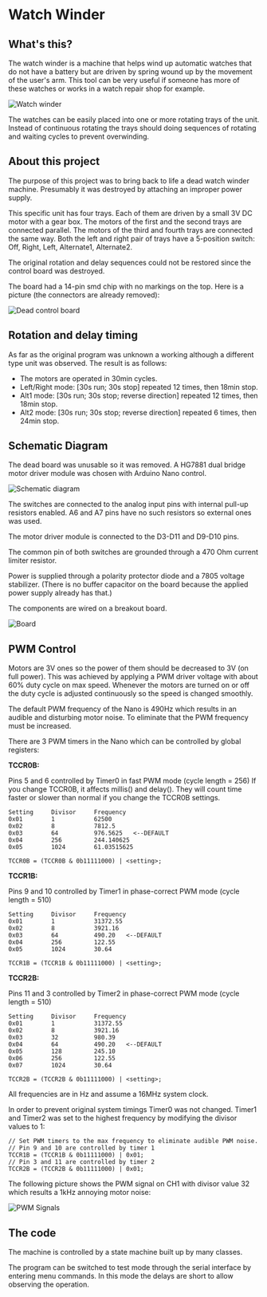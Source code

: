 # Watch Winder

## What's this?

The watch winder is a machine that helps wind up automatic watches that do not have a battery but are driven by spring wound up by the movement of the user's arm. This tool can be very useful if someone has more of these watches or works in a watch repair shop for example.

![Watch winder](img/00.watch-winder-box.jpg "Watch winder")

The watches can be easily placed into one or more rotating trays of the unit. Instead of continuous rotating the trays should doing sequences of rotating and waiting cycles to prevent overwinding.

## About this project

The purpose of this project was to bring back to life a dead watch winder machine. Presumably it was destroyed by attaching an improper power supply.

This specific unit has four trays. Each of them are driven by a small 3V DC motor with a gear box. The motors of the first and the second trays are connected parallel. The motors of the third and fourth trays are connected the same way.
Both the left and right pair of trays have a 5-position switch: Off, Right, Left, Alternate1, Alternate2.

The original rotation and delay sequences could not be restored since the control board was destroyed.

The board had a 14-pin smd chip with no markings on the top. Here is a picture (the connectors are already removed):

![Dead control board](img/01.dead_control_board.jpg "Dead control board")

## Rotation and delay timing

As far as the original program was unknown a working although a different type unit was observed.
The result is as follows:

- The motors are operated in 30min cycles.
- Left/Right mode: [30s run; 30s stop] repeated 12 times, then 18min stop.
- Alt1 mode: [30s run; 30s stop; reverse direction] repeated 12 times, then 18min stop.
- Alt2 mode: [30s run; 30s stop; reverse direction] repeated 6 times, then 24min stop.

## Schematic Diagram

The dead board was unusable so it was removed. A HG7881 dual bridge motor driver module was chosen with Arduino Nano control.

![Schematic diagram](img/07.schematic.jpg "Schematic diagram")

The switches are connected to the analog input pins with internal pull-up resistors enabled. A6 and A7 pins have no such resistors so external ones was used.

The motor driver module is connected to the D3-D11 and D9-D10 pins.

The common pin of both switches are grounded through a 470 Ohm current limiter resistor.

Power is supplied through a polarity protector diode and a 7805 voltage stabilizer. (There is no buffer capacitor on the board because the applied power supply already has that.)

The components are wired on a breakout board.

![Board](img/02.breakout_board.jpg "Board")

## PWM Control

Motors are 3V ones so the power of them should be decreased to 3V (on full power). This was achieved by applying a PWM driver voltage with about 60% duty cycle on max speed. Whenever the motors are turned on or off the duty cycle is adjusted continuously so the speed is changed smoothly.

The default PWM frequency of the Nano is 490Hz which results in an audible and disturbing motor noise. To eliminate that the PWM frequency must be increased.

There are 3 PWM timers in the Nano which can be controlled by global registers:

**TCCR0B:**

Pins 5 and 6 controlled by Timer0 in fast PWM mode (cycle length = 256)
If you change TCCR0B, it affects millis() and delay(). They will count time
faster or slower than normal if you change the TCCR0B settings.

	Setting 	Divisor 	Frequency
	0x01 	 	1 		 	62500
	0x02  		8 	 		7812.5
	0x03  		64 	 		976.5625   <--DEFAULT
	0x04 	 	256 	 	244.140625
	0x05 	 	1024 	 	61.03515625

	TCCR0B = (TCCR0B & 0b11111000) | <setting>;

**TCCR1B:**

Pins 9 and 10 controlled by Timer1 in phase-correct PWM mode (cycle length = 510)

	Setting 	Divisor 	Frequency
	0x01 	 	1 	 		31372.55
	0x02 	 	8 	 		3921.16
	0x03  		64 	 		490.20   <--DEFAULT
	0x04  		256 	 	122.55
	0x05 	 	1024 	 	30.64

	TCCR1B = (TCCR1B & 0b11111000) | <setting>;

**TCCR2B:**

Pins 11 and 3 controlled by Timer2 in phase-correct PWM mode (cycle length = 510)

	Setting 	Divisor 	Frequency
	0x01 	 	1  			31372.55
	0x02 	 	8 	 		3921.16
	0x03  		32  		980.39
	0x04 	 	64 	 		490.20   <--DEFAULT
	0x05 	 	128  		245.10
	0x06  		256  		122.55
	0x07 	 	1024  		30.64

	TCCR2B = (TCCR2B & 0b11111000) | <setting>;

All frequencies are in Hz and assume a 16MHz system clock.

In order to prevent original system timings Timer0 was not changed. Timer1 and Timer2 was set to the highest frequency by modifying the divisor values to 1:

	// Set PWM timers to the max frequency to eliminate audible PWM noise.
	// Pin 9 and 10 are controlled by timer 1
	TCCR1B = (TCCR1B & 0b11111000) | 0x01;
	// Pin 3 and 11 are controlled by timer 2
	TCCR2B = (TCCR2B & 0b11111000) | 0x01;

The following picture shows the PWM signal on CH1 with divisor value 32 which results a 1kHz annoying motor noise:

![PWM Signals](img/04.pwm_signals.jpg "PWM Signals")

## The code

The machine is controlled by a state machine built up by many classes.

The program can be switched to test mode through the serial interface by entering menu commands. In this mode the delays are short to allow observing the operation.
